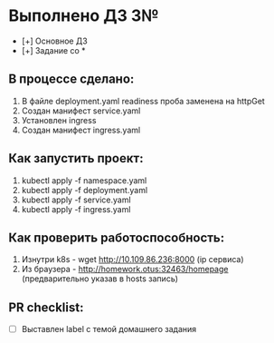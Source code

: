 # Выполнено ДЗ 3№

 - [+] Основное ДЗ
 - [+] Задание со *

## В процессе сделано:
1. В файле deployment.yaml readiness проба заменена на httpGet
2. Создан манифест service.yaml
3. Установлен ingress
4. Создан манифест ingress.yaml

## Как запустить проект:
 1. kubectl apply -f namespace.yaml
 2. kubectl apply -f deployment.yaml
 3. kubectl apply -f service.yaml
 4. kubectl apply -f ingress.yaml

## Как проверить работоспособность:
 1. Изнутри k8s - wget http://10.109.86.236:8000 (ip сервиса)
 2. Из браузера - http://homework.otus:32463/homepage (предварительно указав в hosts запись)

## PR checklist:
 - [ ] Выставлен label с темой домашнего задания
